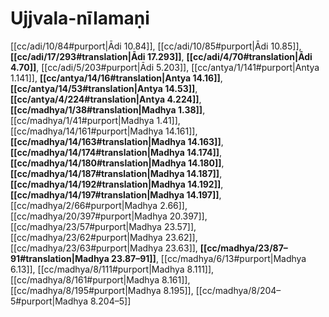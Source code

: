 # Ujjvala-nīlamaṇi

[[cc/adi/10/84#purport|Ādi 10.84]], [[cc/adi/10/85#purport|Ādi 10.85]], **[[cc/adi/17/293#translation|Ādi 17.293]]**, **[[cc/adi/4/70#translation|Ādi 4.70]]**, [[cc/adi/5/203#purport|Ādi 5.203]], [[cc/antya/1/141#purport|Antya 1.141]], **[[cc/antya/14/16#translation|Antya 14.16]]**, **[[cc/antya/14/53#translation|Antya 14.53]]**, **[[cc/antya/4/224#translation|Antya 4.224]]**, **[[cc/madhya/1/38#translation|Madhya 1.38]]**, [[cc/madhya/1/41#purport|Madhya 1.41]], [[cc/madhya/14/161#purport|Madhya 14.161]], **[[cc/madhya/14/163#translation|Madhya 14.163]]**, **[[cc/madhya/14/174#translation|Madhya 14.174]]**, **[[cc/madhya/14/180#translation|Madhya 14.180]]**, **[[cc/madhya/14/187#translation|Madhya 14.187]]**, **[[cc/madhya/14/192#translation|Madhya 14.192]]**, **[[cc/madhya/14/197#translation|Madhya 14.197]]**, [[cc/madhya/2/66#purport|Madhya 2.66]], [[cc/madhya/20/397#purport|Madhya 20.397]], [[cc/madhya/23/57#purport|Madhya 23.57]], [[cc/madhya/23/62#purport|Madhya 23.62]], [[cc/madhya/23/63#purport|Madhya 23.63]], **[[cc/madhya/23/87–91#translation|Madhya 23.87–91]]**, [[cc/madhya/6/13#purport|Madhya 6.13]], [[cc/madhya/8/111#purport|Madhya 8.111]], [[cc/madhya/8/161#purport|Madhya 8.161]], [[cc/madhya/8/195#purport|Madhya 8.195]], [[cc/madhya/8/204–5#purport|Madhya 8.204–5]]

